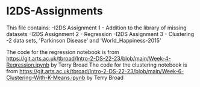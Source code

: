 # I2DS-Assignments

This file contains:
-I2DS Assignment 1 - Addition to the library of missing datasets
-I2DS Assignment 2 - Regression
-I2DS Assignment 3 - Clustering
-2 data sets, 'Parkinson Disease' and 'World_Happiness-2015'

The code for the regression notebook is from https://git.arts.ac.uk/tbroad/Intro-2-DS-22-23/blob/main/Week-4-Regression.ipynb by Terry Broad
The code for the clustering notebook is from https://git.arts.ac.uk/tbroad/Intro-2-DS-22-23/blob/main/Week-6-Clustering-With-K-Means.ipynb by Terry Broad

